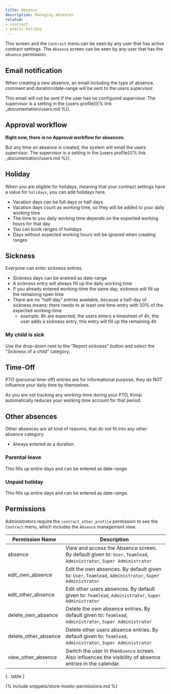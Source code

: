 ```yaml
---
title: Absence
description: Managing absences
related:
- contract
- public-holiday
---
```


This screen and the `Contract` menu can be seen by any user that has active contract settings.
The `Absence` screen can be seen by any user that has the `absence` permission.

## Email notification

When creating a new absence, an email including the type of absence, comment and duration/date-range will be sent to the users supervisor.

This email will not be sent if the user has no configured supervisor.
The supervisor is a setting in the [users profile]({% link _documentation/users.md %}).

## Approval workflow

**Right now, there is no Approval workflow for absences.**

But any time an absence is created, the system will email the users supervisor.
The supervisor is a setting in the [users profile]({% link _documentation/users.md %}).

## Holiday

When you are eligible for holidays, meaning that your contract settings have a value for `holidays`, you can add holidays here.

- Vacation days can be full days or half days
- Vacation days count as working time, so they will be added to your daily working time
- The time to you daily working time depends on the expected working hours for that day
- You can book ranges of holidays
- Days without expected working hours will be ignored when creating ranges

## Sickness

Everyone can enter sickness entries. 

- Sickness days can be enetred as date-range
- A sickness entry will always fill up the daily working time
- If you already entered working-time the same day, sickness will fill up the remaining open time
- There are no "half-day" entries available, because a half-day of sickness means: there needs to at least one time-entry with 50% of the expected working-time
  - example: 8h are expected, the users enters a timesheet of 4h, the user adds a sickness entry, this entry will fill up the remaining 4h

### My child is sick

Use the drop-down next to the "Report sickness" button and select the "Sickness of a child" category.

## Time-Off

PTO (personal time-off) entries are for informational purpose, they do NOT influence your daily time by themselves.

As you are not tracking any working-time during your PTO, Kimai automatically reduces your working time account for that period.

## Other absences

Other absences are all kind of reasons, that do not fit into any other absence category. 

- Always entered as a duration  

### Parental leave

This fills up entire days and can be entered as date-range.

### Unpaid holiday

This fills up entire days and can be entered as date-range.

## Permissions

Administrators require the `contract_other_profile` permission to see the `Contract` menu, which includes the `Absence` management view.

| Permission Name        | Description                                                                                                         |
|------------------------|---------------------------------------------------------------------------------------------------------------------|
| absence                | View and access the Absence screen. By default given to: `User`, `Teamlead`, `Administrator`, `Super Administrator` |
| edit_own_absence       | Edit the own absences. By default given to: `User`, `Teamlead`, `Administrator`, `Super Administrator`              | 
| edit_other_absence     | Edit other users absences. By default given to: `Teamlead`, `Administrator`, `Super Administrator`                  |
| delete_own_absence     | Delete the own absence entries. By default given to: `Teamlead`, `Administrator`, `Super Administrator`             |
| delete_other_absence   | Delete other users absence entries. By default given to: `Teamlead`, `Administrator`, `Super Administrator`         |
| view_other_absence     | Switch the user in the`Absence` screen. Also influences the visibility of absence entries in the calendar.          |
{: .table }

{% include snippets/store-howto-permissions.md %}
